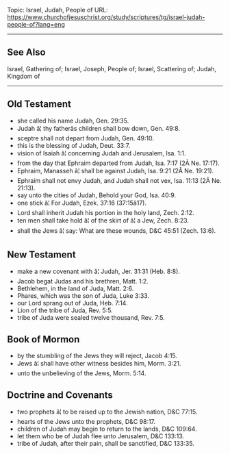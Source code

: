 Topic: Israel, Judah, People of
URL: https://www.churchofjesuschrist.org/study/scriptures/tg/israel-judah-people-of?lang=eng

---

## See Also

Israel, Gathering of; Israel, Joseph, People of; Israel, Scattering of; Judah, Kingdom of

---

## Old Testament

- she called his name Judah, Gen. 29:35.
- Judah â¦ thy fatherâs children shall bow down, Gen. 49:8.
- sceptre shall not depart from Judah, Gen. 49:10.
- this is the blessing of Judah, Deut. 33:7.
- vision of Isaiah â¦ concerning Judah and Jerusalem, Isa. 1:1.
- from the day that Ephraim departed from Judah, Isa. 7:17 (2Â Ne. 17:17).
- Ephraim, Manasseh â¦ shall be against Judah, Isa. 9:21 (2Â Ne. 19:21).
- Ephraim shall not envy Judah, and Judah shall not vex, Isa. 11:13 (2Â Ne. 21:13).
- say unto the cities of Judah, Behold your God, Isa. 40:9.
- one stick â¦ For Judah, Ezek. 37:16 (37:15â17).
- Lord shall inherit Judah his portion in the holy land, Zech. 2:12.
- ten men shall take hold â¦ of the skirt of â¦ a Jew, Zech. 8:23.
- shall the Jews â¦ say: What are these wounds, D&C 45:51 (Zech. 13:6).

## New Testament

- make a new covenant with â¦ Judah, Jer. 31:31 (Heb. 8:8).
- Jacob begat Judas and his brethren, Matt. 1:2.
- Bethlehem, in the land of Juda, Matt. 2:6.
- Phares, which was the son of Juda, Luke 3:33.
- our Lord sprang out of Juda, Heb. 7:14.
- Lion of the tribe of Juda, Rev. 5:5.
- tribe of Juda were sealed twelve thousand, Rev. 7:5.

## Book of Mormon

- by the stumbling of the Jews they will reject, Jacob 4:15.
- Jews â¦ shall have other witness besides him, Morm. 3:21.
- unto the unbelieving of the Jews, Morm. 5:14.

## Doctrine and Covenants

- two prophets â¦ to be raised up to the Jewish nation, D&C 77:15.
- hearts of the Jews unto the prophets, D&C 98:17.
- children of Judah may begin to return to the lands, D&C 109:64.
- let them who be of Judah flee unto Jerusalem, D&C 133:13.
- tribe of Judah, after their pain, shall be sanctified, D&C 133:35.


